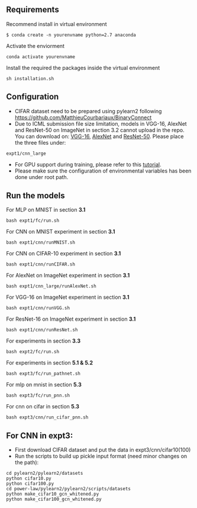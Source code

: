 ## Requirements
Recommend install in virtual environment
```
$ conda create -n yourenvname python=2.7 anaconda
```

Activate the enviorment
```
conda activate yourenvname
```
Install the required the packages inside the virtual environment
```
sh installation.sh
```

## Configuration
- CIFAR dataset need to be prepared using pylearn2 following https://github.com/MatthieuCourbariaux/BinaryConnect
- Due to ICML submission file size limitation, models in VGG-16, AlexNet and ResNet-50 on ImageNet in section 3.2 cannot upload in the repo. You can download on: [VGG-16](https://onedrive.live.com/?cid=761731c648d29f43&id=761731C648D29F43%21111&authkey=!AEWctt6d3NFNz3g), [AlexNet](http://dl.caffe.berkeleyvision.org/bvlc_alexnet.caffemodel) and [ResNet-50](https://onedrive.live.com/?cid=761731c648d29f43&id=761731C648D29F43%21113&authkey=!ACrUOTES_OAP8f8). Please place the three files under:
```
expt1/cnn_large
```
- For GPU support during training, please refer to this [tutorial](https://lasagne.readthedocs.io/en/latest/user/installation.html#cuda).
- Please make sure the configuration of environmental variables has been done under root path.  

## Run the models

For MLP on MNIST in section **3.1**

```
bash expt1/fc/run.sh
```

For CNN on MNIST experiment in section **3.1**

```
bash expt1/cnn/runMNIST.sh
```
For CNN on CIFAR-10 experiment in section **3.1**

```
bash expt1/cnn/runCIFAR.sh
```

For AlexNet on ImageNet experiment in section **3.1**

```
bash expt1/cnn_large/runAlexNet.sh
```

For VGG-16 on ImageNet experiment in section **3.1**

```
bash expt1/cnn/runVGG.sh
```

For ResNet-16 on ImageNet experiment in section **3.1**

```
bash expt1/cnn/runResNet.sh
```

For experiments in section **3.3**

```
bash expt2/fc/run.sh
```

For experiments in section **5.1 & 5.2**

```
bash expt3/fc/run_pathnet.sh
```

For mlp on mnist in section **5.3**

```
bash expt3/fc/run_pnn.sh
```

For cnn on cifar in section **5.3**
```
bash expt3/cnn/run_cifar_pnn.sh
```


## For CNN in expt3:
- First download CIFAR dataset and put the data in expt3/cnn/cifar10(100) 
- Run the scripts to build up pickle input format (need minor changes on the path):
```
cd pylearn2/pylearn2/datasets
python cifar10.py
python cifar100.py
cd power-law/pylearn2/pylearn2/scripts/datasets
python make_cifar10_gcn_whitened.py
python make_cifar100_gcn_whitened.py
```

